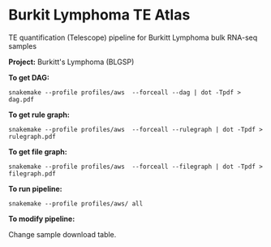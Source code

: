 # Burkit Lymphoma TE Atlas
TE quantification (Telescope) pipeline for Burkitt Lymphoma bulk RNA-seq samples

**Project:** Burkitt's Lymphoma (BLGSP)

**To get DAG:** 

``` snakemake --profile profiles/aws  --forceall --dag | dot -Tpdf > dag.pdf   ```

**To get rule graph:** 

``` snakemake --profile profiles/aws  --forceall --rulegraph | dot -Tpdf > rulegraph.pdf   ```

**To get file graph:** 

``` snakemake --profile profiles/aws  --forceall --filegraph | dot -Tpdf > filegraph.pdf   ```

**To run pipeline:**

``` snakemake --profile profiles/aws/ all ```

**To modify pipeline:**

Change sample download table. 
